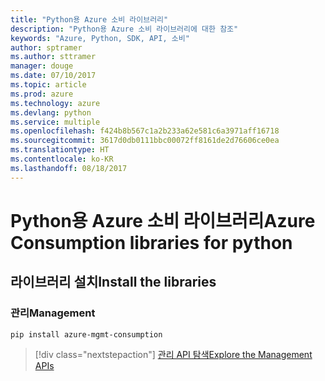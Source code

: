 ```yaml
---
title: "Python용 Azure 소비 라이브러리"
description: "Python용 Azure 소비 라이브러리에 대한 참조"
keywords: "Azure, Python, SDK, API, 소비"
author: sptramer
ms.author: sttramer
manager: douge
ms.date: 07/10/2017
ms.topic: article
ms.prod: azure
ms.technology: azure
ms.devlang: python
ms.service: multiple
ms.openlocfilehash: f424b8b567c1a2b233a62e581c6a3971aff16718
ms.sourcegitcommit: 3617d0db0111bbc00072ff8161de2d76606ce0ea
ms.translationtype: HT
ms.contentlocale: ko-KR
ms.lasthandoff: 08/18/2017
---
```

# <a name="azure-consumption-libraries-for-python"></a><span data-ttu-id="fc152-104">Python용 Azure 소비 라이브러리</span><span class="sxs-lookup"><span data-stu-id="fc152-104">Azure Consumption libraries for python</span></span>

## <a name="install-the-libraries"></a><span data-ttu-id="fc152-105">라이브러리 설치</span><span class="sxs-lookup"><span data-stu-id="fc152-105">Install the libraries</span></span>


### <a name="management"></a><span data-ttu-id="fc152-106">관리</span><span class="sxs-lookup"><span data-stu-id="fc152-106">Management</span></span>

```bash
pip install azure-mgmt-consumption
```
> [!div class="nextstepaction"]
> [<span data-ttu-id="fc152-107">관리 API 탐색</span><span class="sxs-lookup"><span data-stu-id="fc152-107">Explore the Management APIs</span></span>](/python/api/overview/azure/consumption/managementlibrary)